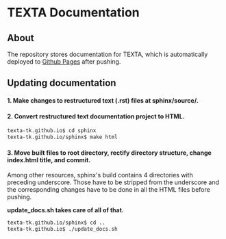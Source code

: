 # TEXTA Documentation

## About

The repository stores documentation for TEXTA, which is automatically deployed to [Github Pages](https://texta-tk.github.io/) after pushing.

## Updating documentation

#### 1. Make changes to restructured text (.rst) files at sphinx/source/.

#### 2. Convert restructured text documentation project to HTML.

```bash
texta-tk.github.io$ cd sphinx
texta-tk.github.io/sphinx$ make html
```

#### 3. Move built files to root directory, rectify directory structure, change index.html title, and commit.

Among other resources, sphinx's build contains 4 directories with preceding underscore. Those have to be stripped from the underscore and the corresponding changes have to be done in all the HTML files before pushing.

**update_docs.sh takes care of all of that.** 

```bash
texta-tk.github.io/sphinx$ cd ..
texta-tk.github.io$ ./update_docs.sh
```